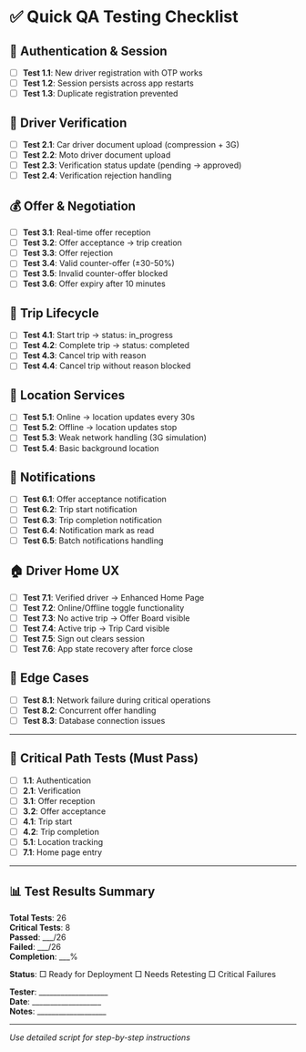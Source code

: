 # ✅ Quick QA Testing Checklist

## 🔐 Authentication & Session
- [ ] **Test 1.1**: New driver registration with OTP works
- [ ] **Test 1.2**: Session persists across app restarts
- [ ] **Test 1.3**: Duplicate registration prevented

## 📄 Driver Verification
- [ ] **Test 2.1**: Car driver document upload (compression + 3G)
- [ ] **Test 2.2**: Moto driver document upload
- [ ] **Test 2.3**: Verification status update (pending → approved)
- [ ] **Test 2.4**: Verification rejection handling

## 💰 Offer & Negotiation
- [ ] **Test 3.1**: Real-time offer reception
- [ ] **Test 3.2**: Offer acceptance → trip creation
- [ ] **Test 3.3**: Offer rejection
- [ ] **Test 3.4**: Valid counter-offer (±30-50%)
- [ ] **Test 3.5**: Invalid counter-offer blocked
- [ ] **Test 3.6**: Offer expiry after 10 minutes

## 🚗 Trip Lifecycle
- [ ] **Test 4.1**: Start trip → status: in_progress
- [ ] **Test 4.2**: Complete trip → status: completed
- [ ] **Test 4.3**: Cancel trip with reason
- [ ] **Test 4.4**: Cancel trip without reason blocked

## 📍 Location Services
- [ ] **Test 5.1**: Online → location updates every 30s
- [ ] **Test 5.2**: Offline → location updates stop
- [ ] **Test 5.3**: Weak network handling (3G simulation)
- [ ] **Test 5.4**: Basic background location

## 🔔 Notifications
- [ ] **Test 6.1**: Offer acceptance notification
- [ ] **Test 6.2**: Trip start notification
- [ ] **Test 6.3**: Trip completion notification
- [ ] **Test 6.4**: Notification mark as read
- [ ] **Test 6.5**: Batch notifications handling

## 🏠 Driver Home UX
- [ ] **Test 7.1**: Verified driver → Enhanced Home Page
- [ ] **Test 7.2**: Online/Offline toggle functionality
- [ ] **Test 7.3**: No active trip → Offer Board visible
- [ ] **Test 7.4**: Active trip → Trip Card visible
- [ ] **Test 7.5**: Sign out clears session
- [ ] **Test 7.6**: App state recovery after force close

## 🚨 Edge Cases
- [ ] **Test 8.1**: Network failure during critical operations
- [ ] **Test 8.2**: Concurrent offer handling
- [ ] **Test 8.3**: Database connection issues

---

## 🎯 Critical Path Tests (Must Pass)
- [ ] **1.1**: Authentication
- [ ] **2.1**: Verification
- [ ] **3.1**: Offer reception
- [ ] **3.2**: Offer acceptance
- [ ] **4.1**: Trip start
- [ ] **4.2**: Trip completion
- [ ] **5.1**: Location tracking
- [ ] **7.1**: Home page entry

---

## 📊 Test Results Summary

**Total Tests**: 26  
**Critical Tests**: 8  
**Passed**: ___/26  
**Failed**: ___/26  
**Completion**: ___%

**Status**: □ Ready for Deployment □ Needs Retesting □ Critical Failures

**Tester**: ___________________  
**Date**: ___________________  
**Notes**: ___________________

---
*Use detailed script for step-by-step instructions*
